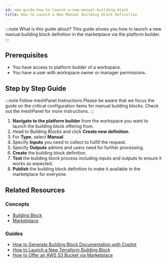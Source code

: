 ```yaml
---
id: new-guide-how-to-launch-a-new-manual-building-block
title: How to Launch a New Manual Building Block Definition
---
```


:::note What is this guide about?
This guide shows you how to launch a new manual building block definition in the marketplace via the platform builder.
:::

## Prerequisites

- You have access to platform builder of a workspace.
- You have a user with workspace owner or manager permissions.

## Step by Step Guide

:::note Follow meshPanel Instructions
Please be aware that we focus the guide on the critical configuration items for manual building blocks. Check out the meshPanel for more instructions.
:::

1. **Navigate to the platform builder** from the workspace you want to launch the building block offering from.
2. Head to Building Blocks and click **Create new definition**.
3. For **Type**, select **Manual**.
4. Specify **Inputs** you need to collect to fulfill the request.
5. Specify **Outputs** admins and users need for further processing.
6. **Create** the building block definition.
7. **Test** the building block process including inputs and outputs to ensure it works as expected.
8. **Publish** the building block definition to make it available in the marketplace for everyone.

## Related Resources

### Concepts

- [Building Block](concepts/building-block.md)
- [Marketplace](concepts/marketplace.md)

### Guides

- [How to Generate Building Block Documentation with Copilot](new-guide-how-to-generate-building-block-documentation.md)
- [How to Launch a New Terraform Building Block](new-guide-how-to-launch-a-new-terraform-building-block.md)
- [How to Offer an AWS S3 Bucket via Marketplace](getting-started/building-aws-quickstart-guide.md)